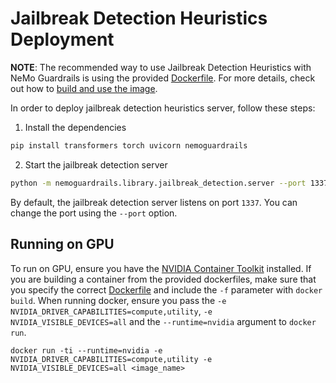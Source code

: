 # Jailbreak Detection Heuristics Deployment

**NOTE**: The recommended way to use Jailbreak Detection Heuristics with NeMo Guardrails is using the provided [Dockerfile](https://github.com/NVIDIA/NeMo-Guardrails/blob/develop/nemoguardrails/library/jailbreak_detection/Dockerfile). For more details, check out how to [build and use the image](using-docker.md).

In order to deploy jailbreak detection heuristics server, follow these steps:

1. Install the dependencies
```bash
pip install transformers torch uvicorn nemoguardrails
```

2. Start the jailbreak detection server
```bash
python -m nemoguardrails.library.jailbreak_detection.server --port 1337
```

By default, the jailbreak detection server listens on port `1337`. You can change the port using the `--port` option.

## Running on GPU

To run on GPU, ensure you have the [NVIDIA Container Toolkit](https://docs.nvidia.com/datacenter/cloud-native/container-toolkit/latest/install-guide.html) installed.
If you are building a container from the provided dockerfiles, make sure that you specify the correct [Dockerfile](https://github.com/NVIDIA/NeMo-Guardrails/blob/develop/nemoguardrails/library/jailbreak_detection/Dockerfile-GPU) and include the `-f` parameter with `docker build`.
When running docker, ensure you pass the `-e NVIDIA_DRIVER_CAPABILITIES=compute,utility`, `-e NVIDIA_VISIBLE_DEVICES=all` and the `--runtime=nvidia` argument to `docker run`.

```shell
docker run -ti --runtime=nvidia -e NVIDIA_DRIVER_CAPABILITIES=compute,utility -e NVIDIA_VISIBLE_DEVICES=all <image_name>
```
